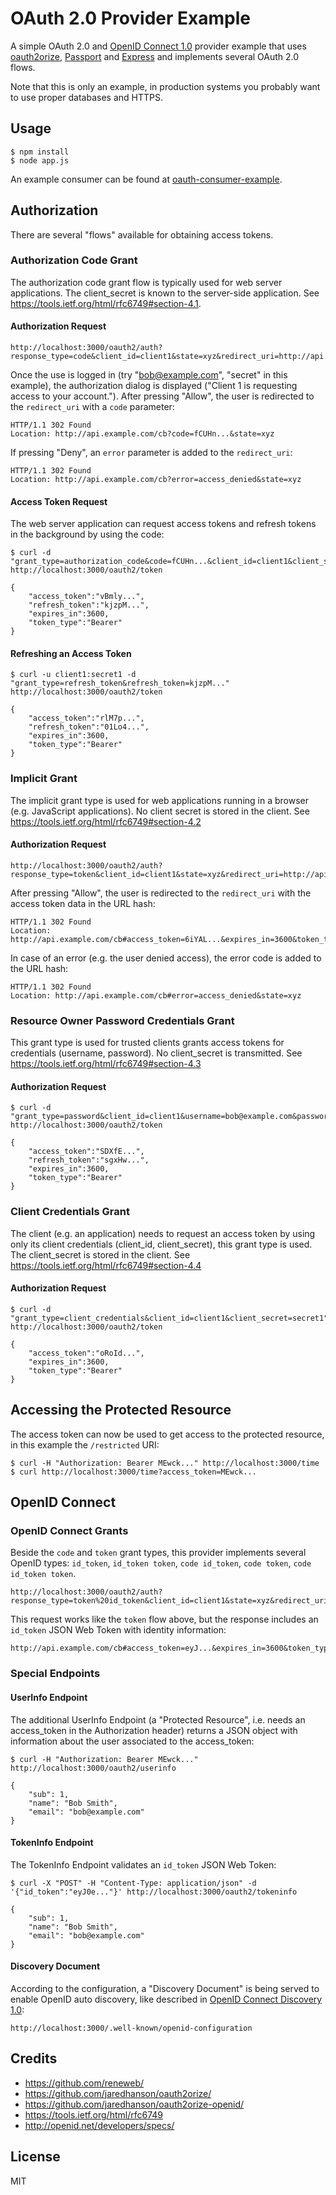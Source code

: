 OAuth 2.0 Provider Example
==========================

A simple OAuth 2.0 and [OpenID Connect 1.0](http://openid.net/specs/openid-connect-core-1_0.html) provider example that uses [oauth2orize](https://github.com/jaredhanson/oauth2orize), [Passport](http://passportjs.org/) and [Express](http://expressjs.com/) and implements several OAuth 2.0 flows.

Note that this is only an example, in production systems you probably want to use proper databases and HTTPS.


Usage
-----

```
$ npm install
$ node app.js
```

An example consumer can be found at [oauth-consumer-example](https://github.com/nicokaiser/oauth-consumer-example).


Authorization
-------------

There are several "flows" available for obtaining access tokens.

### Authorization Code Grant

The authorization code grant flow is typically used for web server applications. The client_secret is known to the server-side application. See https://tools.ietf.org/html/rfc6749#section-4.1.


#### Authorization Request

```
http://localhost:3000/oauth2/auth?response_type=code&client_id=client1&state=xyz&redirect_uri=http://api.example.com/cb
```

Once the use is logged in (try "bob@example.com", "secret" in this example), the authorization dialog is displayed ("Client 1 is requesting access to your account."). After pressing "Allow", the user is redirected to the `redirect_uri` with a `code` parameter:

```
HTTP/1.1 302 Found
Location: http://api.example.com/cb?code=fCUHn...&state=xyz
```

If pressing "Deny", an `error` parameter is added to the `redirect_uri`:

```
HTTP/1.1 302 Found
Location: http://api.example.com/cb?error=access_denied&state=xyz
```

#### Access Token Request

The web server application can request access tokens and refresh tokens in the background by using the code:

```
$ curl -d "grant_type=authorization_code&code=fCUHn...&client_id=client1&client_secret=secret1&redirect_uri=http://api.example.com/cb" http://localhost:3000/oauth2/token
```

```
{
    "access_token":"vBmly...",
    "refresh_token":"kjzpM...",
    "expires_in":3600,
    "token_type":"Bearer"
}
```

#### Refreshing an Access Token

```
$ curl -u client1:secret1 -d "grant_type=refresh_token&refresh_token=kjzpM..." http://localhost:3000/oauth2/token
```

```
{
    "access_token":"rlM7p...",
    "refresh_token":"01Lo4...",
    "expires_in":3600,
    "token_type":"Bearer"
}
```


### Implicit Grant

The implicit grant type is used for web applications running in a browser (e.g. JavaScript applications). No client secret is stored in the client. See https://tools.ietf.org/html/rfc6749#section-4.2


#### Authorization Request

```
http://localhost:3000/oauth2/auth?response_type=token&client_id=client1&state=xyz&redirect_uri=http://api.example.com/cb
```

After pressing "Allow", the user is redirected to the `redirect_uri` with the access token data in the URL hash:

```
HTTP/1.1 302 Found
Location: http://api.example.com/cb#access_token=6iYAL...&expires_in=3600&token_type=Bearer&state=xyz
```

In case of an error (e.g. the user denied access), the error code is added to the URL hash:

```
HTTP/1.1 302 Found
Location: http://api.example.com/cb#error=access_denied&state=xyz
```


### Resource Owner Password Credentials Grant

This grant type is used for trusted clients grants access tokens for credentials (username, password). No client_secret is transmitted. See https://tools.ietf.org/html/rfc6749#section-4.3


#### Authorization Request

```
$ curl -d "grant_type=password&client_id=client1&username=bob@example.com&password=secret" http://localhost:3000/oauth2/token
```

```
{
    "access_token":"SDXfE...",
    "refresh_token":"sgxHw...",
    "expires_in":3600,
    "token_type":"Bearer"
}
```

### Client Credentials Grant

The client (e.g. an application) needs to request an access token by using only its client credentials (client_id, client_secret), this grant type is used. The client_secret is stored in the client. See https://tools.ietf.org/html/rfc6749#section-4.4


#### Authorization Request

```
$ curl -d "grant_type=client_credentials&client_id=client1&client_secret=secret1" http://localhost:3000/oauth2/token
```

```
{
    "access_token":"oRoId...",
    "expires_in":3600,
    "token_type":"Bearer"
}
```


Accessing the Protected Resource
--------------------------------

The access token can now be used to get access to the protected resource, in this example the `/restricted` URI:

```
$ curl -H "Authorization: Bearer MEwck..." http://localhost:3000/time
$ curl http://localhost:3000/time?access_token=MEwck...
```


OpenID Connect
--------------

### OpenID Connect Grants

Beside the `code` and `token` grant types, this provider implements several OpenID types: `id_token`, `id_token token`, `code id_token`, `code token`, `code id_token token`.

```
http://localhost:3000/oauth2/auth?response_type=token%20id_token&client_id=client1&state=xyz&redirect_uri=http://api.example.com/cb
```

This request works like the `token` flow above, but the response includes an `id_token` JSON Web Token with identity information:

```
http://api.example.com/cb#access_token=eyJ...&expires_in=3600&token_type=Bearer&state=xyz&id_token=eyJ...
```

### Special Endpoints

#### UserInfo Endpoint

The additional UserInfo Endpoint (a "Protected Resource", i.e. needs an access_token in the Authorization header) returns a JSON object with information about the user associated to the access_token:

```
$ curl -H "Authorization: Bearer MEwck..." http://localhost:3000/oauth2/userinfo
```

```
{
    "sub": 1,
    "name": "Bob Smith",
    "email": "bob@example.com"
}
```

#### TokenInfo Endpoint

The TokenInfo Endpoint validates an `id_token` JSON Web Token:

```
$ curl -X "POST" -H "Content-Type: application/json" -d '{"id_token":"eyJ0e..."}' http://localhost:3000/oauth2/tokeninfo
```

```
{
    "sub": 1,
    "name": "Bob Smith",
    "email": "bob@example.com"
}
```

#### Discovery Document

According to the configuration, a "Discovery Document" is being served to enable OpenID auto discovery, like described in [OpenID Connect Discovery 1.0](http://openid.net/specs/openid-connect-discovery-1_0.html):

```
http://localhost:3000/.well-known/openid-configuration
```


Credits
-------

- https://github.com/reneweb/
- https://github.com/jaredhanson/oauth2orize/
- https://github.com/jaredhanson/oauth2orize-openid/
- https://tools.ietf.org/html/rfc6749
- http://openid.net/developers/specs/


License
-------

MIT
